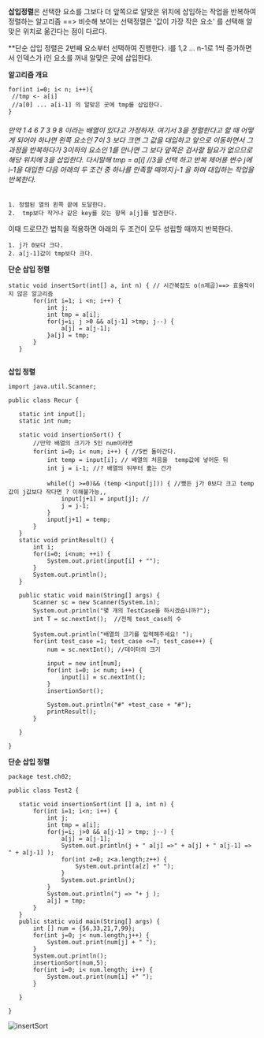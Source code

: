 <b>삽입정렬</b>은 선택한 요소를 그보다 더 앞쪽으로 알맞은 위치에 삽입하는 작업을 반복하여 정렬하는 알고리즘 
==> 비슷해 보이는 선택정렬은 '값이 가장 작은 요소' 를 선택해 알맞은 위치로 옮긴다는 점이 다르다. 

**단순 삽입 정렬은 2번째 요소부터 선택하여 진행한다. 
 i를 1,2 ... n-1로 1씩 증가하면서 인덱스가 i인 요소를 꺼내 알맞은 곳에 삽입한다. 
 
 <b>알고리즘 개요</b> 
 ```
 for(int i=0; i< n; i++){
  //tmp <- a[i] 
  //a[0] ... a[i-1] 의 알맞은 곳에 tmp를 삽입한다. 
 }
 ``` 
 
 <h6>
 만약 1 4 6 7 3 9 8 이라는 배열이 있다고 가정하자. 
 여기서 3을 정렬한다고 할 때 어떻게 되어야 하냐면 왼쪽 요소인 7이 3 보다 크면 그 값을 대입하고 앞으로 이동하면서 
 그 과정을 반복하다가 3이하의 요소인 1를 만나면 그 보다 앞쪽은 검사할 필요가 없으므로 해당 위치에 3을 삽입한다. 
 다시말해 tmp = a[i] //3을 선택 하고 반복 제어용 변수 j에 i-1을 대입한 다음 아래의 두 조건 중 하나를 만족할 때까지 
 j-1 을 하며 대입하는 작업을 반복한다. </h6> 
 
 ```
 1. 정렬된 열의 왼쪽 끝에 도달한다. 
 2.  tmp보다 작거나 같은 key를 갖는 항목 a[j]를 발견한다. 
 ``` 
 
 이때 드로므간 법칙을 적용하면 아래의 두 조건이 모두 성립할 때까지 반복한다. 
 ```
 1. j가 0보다 크다. 
 2. a[j-1]값이 tmp보다 크다. 
 ```
 
 <b>단순 삽입 정렬</b>
 ```
 static void insertSort(int[] a, int n) { // 시간복잡도 o(n제곱)==> 효율적이지 않은 알고리즘 
		for(int i=1; i <n; i++) {
			int j; 
			int tmp = a[i]; 
			for(j=i; j >0 && a[j-1] >tmp; j--) {
				a[j] = a[j-1]; 
			}a[j] = tmp; 
		}
	}
	
 ```
 
 <b>삽입 정렬</b>
 ```
 import java.util.Scanner;

public class Recur {

	static int input[]; 
	static int num; 
	
	static void insertionSort() {
		//만약 배열의 크기가 5인 num이라면 
		for(int i=0; i< num; i++) { //5번 돌아간다. 
			int temp = input[i]; // 배열의 처음을  temp값에 넣어둔 뒤 
			int j = i-1; //? 배열의 뒤부터 훓는 건가 
			
			while((j >=0)&& (temp <input[j])) { //쨌든 j가 0보다 크고 temp값이 j값보다 작다면 ? 이해불가능,, 
				input[j+1] = input[j]; //   
				j = j-1; 
			}
			input[j+1] = temp; 
		}
	}
	static void printResult() {
		int i; 
		for(i=0; i<num; ++i) {
			System.out.print(input[i] + "");
		}
		System.out.println(); 
	}
	
	public static void main(String[] args) {
		Scanner sc = new Scanner(System.in); 
		System.out.println("몇 개의 TestCase을 하시겠습니까?");
		int T = sc.nextInt();  //전체 test_case의 수 
		
		System.out.println("배열의 크기를 입력해주세요! ");
		for(int test_case =1; test_case <=T; test_case++) {
			num = sc.nextInt(); //데이터의 크기 
			
			input = new int[num]; 
			for(int i=0; i< num; i++) {
				input[i] = sc.nextInt(); 
			}
			insertionSort(); 
			
			System.out.println("#" +test_case + "#");
			printResult();
		}
		
	}

}

 ```
 <b>단순 삽입 정렬</b>
 ```
 package test.ch02;

public class Test2 {
	
	static void insertionSort(int [] a, int n) {
		for(int i=1; i<n; i++) {
			int j; 
			int tmp = a[i]; 
			for(j=i; j>0 && a[j-1] > tmp; j--) {
				a[j] = a[j-1]; 
				System.out.println(j + " a[j] =>" + a[j] + " a[j-1] => " + a[j-1] );
				for(int z=0; z<a.length;z++) {
					System.out.print(a[z] +" ");
				}
				System.out.println();
			}
			System.out.println("j => "+ j );
			a[j] = tmp; 
		}
	}
	public static void main(String[] args) {
		int [] num = {56,33,21,7,99};  	
		for(int j=0; j< num.length;j++) {
			System.out.print(num[j] + " ");
		}
		System.out.println();
		insertionSort(num,5); 
		for(int i=0; i< num.length; i++) {
			System.out.print(num[i] +" ");
		}
		
	}

}

 ```
 
 ![insertSort](https://user-images.githubusercontent.com/54971846/81517392-c263d280-9375-11ea-9658-e3112d018c65.jpg)

 	
 
 
 
 
